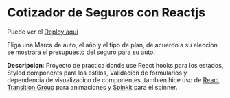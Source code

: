 # Cotizador de Seguros con Reactjs
Puede ver el [Deploy aqui](https://heuristic-swirles-77a02c.netlify.app/http:// "Deploy aqui")

Eliga una Marca de auto, el año y el tipo de plan, de acuerdo a su eleccion se mostrara el presupuesto del seguro para su auto. 

**Descripcion**: Proyecto de practica donde use React hooks para los estados, Styled components para los estilos, Validacion de formularios y dependencia de visualizacion de componentes. tambien hice uso de [React Transition Group](https://reactcommunity.org/react-transition-group/ "React Transition Group") para animaciones y  [Spinkit](https://tobiasahlin.com/spinkit/ "Spinkit") para el spinner.
